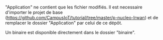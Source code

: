 "Application" ne contient que les fichier modifiés. Il est necessaire d'importer le projet de base (https://github.com/CampusIoT/tutorial/tree/master/p-nucleo-lrwan) et de remplacer le dossier "Application" par celui de ce dépôt.

Un binaire est disponible directement dans le dossier "binaire".
